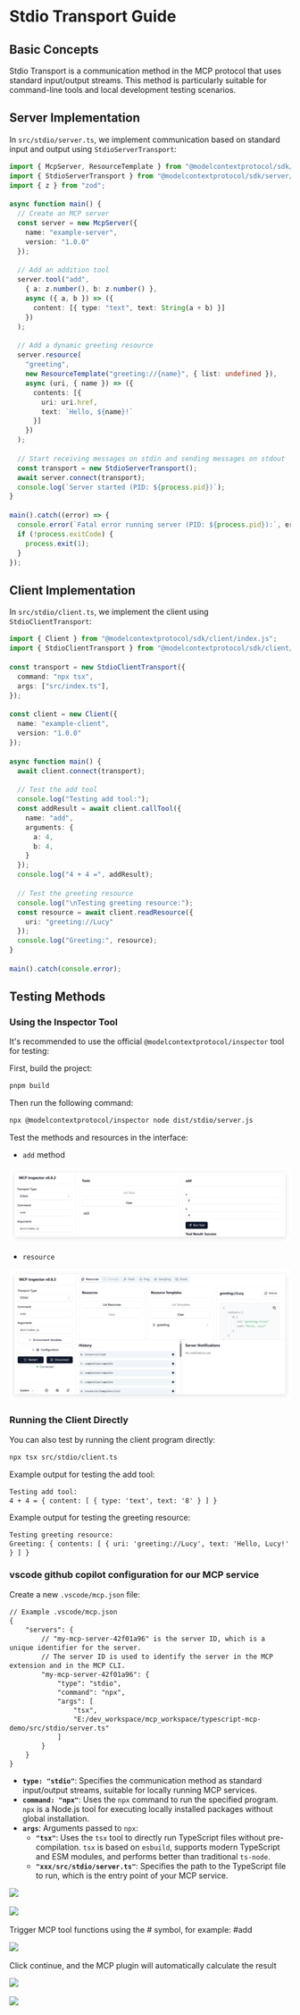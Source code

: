 # Stdio Transport Guide

## Basic Concepts

Stdio Transport is a communication method in the MCP protocol that uses standard input/output streams. This method is particularly suitable for command-line tools and local development testing scenarios.

## Server Implementation

In `src/stdio/server.ts`, we implement communication based on standard input and output using `StdioServerTransport`:

```typescript
import { McpServer, ResourceTemplate } from "@modelcontextprotocol/sdk/server/mcp.js";
import { StdioServerTransport } from "@modelcontextprotocol/sdk/server/stdio.js";
import { z } from "zod";

async function main() {
  // Create an MCP server
  const server = new McpServer({
    name: "example-server",
    version: "1.0.0"
  });

  // Add an addition tool
  server.tool("add",
    { a: z.number(), b: z.number() },
    async ({ a, b }) => ({
      content: [{ type: "text", text: String(a + b) }]
    })
  );

  // Add a dynamic greeting resource
  server.resource(
    "greeting",
    new ResourceTemplate("greeting://{name}", { list: undefined }),
    async (uri, { name }) => ({
      contents: [{
        uri: uri.href,
        text: `Hello, ${name}!`
      }]
    })
  );

  // Start receiving messages on stdin and sending messages on stdout
  const transport = new StdioServerTransport();
  await server.connect(transport);
  console.log(`Server started (PID: ${process.pid})`);
}

main().catch((error) => {
  console.error(`Fatal error running server (PID: ${process.pid}):`, error);
  if (!process.exitCode) {
    process.exit(1);
  }
});
```

## Client Implementation

In `src/stdio/client.ts`, we implement the client using `StdioClientTransport`:

```typescript
import { Client } from "@modelcontextprotocol/sdk/client/index.js";
import { StdioClientTransport } from "@modelcontextprotocol/sdk/client/stdio.js";

const transport = new StdioClientTransport({
  command: "npx tsx",
  args: ["src/index.ts"],
});

const client = new Client({
  name: "example-client",
  version: "1.0.0"
});

async function main() {
  await client.connect(transport);

  // Test the add tool
  console.log("Testing add tool:");
  const addResult = await client.callTool({
    name: "add",
    arguments: {
      a: 4,
      b: 4,
    }
  });
  console.log("4 + 4 =", addResult);

  // Test the greeting resource
  console.log("\nTesting greeting resource:");
  const resource = await client.readResource({
    uri: "greeting://Lucy"
  });
  console.log("Greeting:", resource);
}

main().catch(console.error);
```

## Testing Methods

### Using the Inspector Tool

It's recommended to use the official `@modelcontextprotocol/inspector` tool for testing:

First, build the project:

```bash
pnpm build
```

Then run the following command:

```bash
npx @modelcontextprotocol/inspector node dist/stdio/server.js
```

Test the methods and resources in the interface:

* `add` method
  
![alt text](image/1744361248996.png)

* `resource`

![alt text](image/1744361365755.png)

### Running the Client Directly

You can also test by running the client program directly:

```bash
npx tsx src/stdio/client.ts
```

Example output for testing the add tool:
```
Testing add tool:
4 + 4 = { content: [ { type: 'text', text: '8' } ] }
```

Example output for testing the greeting resource:
```
Testing greeting resource:
Greeting: { contents: [ { uri: 'greeting://Lucy', text: 'Hello, Lucy!' } ] }
```

### vscode github copilot configuration for our MCP service

Create a new `.vscode/mcp.json` file:

```
// Example .vscode/mcp.json
{
    "servers": {
        // "my-mcp-server-42f01a96" is the server ID, which is a unique identifier for the server.
        // The server ID is used to identify the server in the MCP extension and in the MCP CLI.
        "my-mcp-server-42f01a96": {
            "type": "stdio",
            "command": "npx",
            "args": [
                "tsx",
                "E:/dev_workspace/mcp_workspace/typescript-mcp-demo/src/stdio/server.ts"
            ]
        }
    }
}
```

* **`type: "stdio"`**: Specifies the communication method as standard input/output streams, suitable for locally running MCP services.
* **`command: "npx"`**: Uses the `npx` command to run the specified program. `npx` is a Node.js tool for executing locally installed packages without global installation.
* **`args`**: Arguments passed to `npx`:
	- **`"tsx"`**: Uses the `tsx` tool to directly run TypeScript files without pre-compilation. `tsx` is based on `esbuild`, supports modern TypeScript and ESM modules, and performs better than traditional `ts-node`.
	- **`"xxx/src/stdio/server.ts"`**: Specifies the path to the TypeScript file to run, which is the entry point of your MCP service.

![](https://mmbiz.qpic.cn/sz_mmbiz_png/bu5aWs1MtkhBWW38zE6CWAibVmNeJ31EDNV5FSXGbta3wlZw3r8qyfhEYYWSDhchhtKd9glGhh1g7XFTghdgXNA/640?wx_fmt=png&from=appmsg)

![](https://mmbiz.qpic.cn/sz_mmbiz_png/bu5aWs1MtkhBWW38zE6CWAibVmNeJ31ED5RhpAPxb0PTMGB4uwvgZD52CvQgZkEdoNxHf1s85mlVgvkIRibksoGQ/640?wx_fmt=png&from=appmsg)

Trigger MCP tool functions using the # symbol, for example: #add

![](https://mmbiz.qpic.cn/sz_mmbiz_png/bu5aWs1MtkhBWW38zE6CWAibVmNeJ31EDk5lOM6Ryo9YywMbWG7eVN1ia2akuo3qaNxvQh3krt7jLlUibpGPmsoIg/640?wx_fmt=png&from=appmsg)

Click continue, and the MCP plugin will automatically calculate the result

![](https://mmbiz.qpic.cn/sz_mmbiz_png/bu5aWs1MtkhBWW38zE6CWAibVmNeJ31ED7NaSQZ2Jic4D0YicZMHYkgzTdXrDbFU3f3Mz4Pjku7nXqxE6SckMib12g/640?wx_fmt=png&from=appmsg)

![](https://mmbiz.qpic.cn/sz_mmbiz_png/bu5aWs1MtkhBWW38zE6CWAibVmNeJ31ED70a6ib6xzo5EWfojGZAUdX1KmW8DH23DEF3S9fYD6Be93ZfEJbHxcyw/640?wx_fmt=png&from=appmsg)